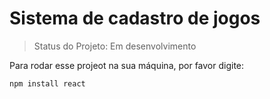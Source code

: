 <h1>Sistema de cadastro de jogos</h1>

> Status do Projeto: Em desenvolvimento

Para rodar esse projeot na sua máquina, por favor digite:

```
npm install react
```
